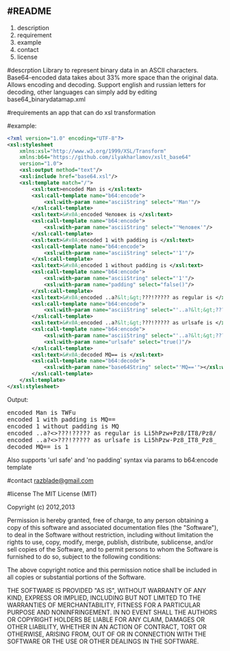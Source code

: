 ﻿#README 
----------------
1. description
2. requirement
3. example
4. contact
5. license

#descrption
Library to represent binary data in an ASCII characters.
Base64-encoded data takes about 33% more space than the original data.
Allows encoding and decoding.
Support english and russian letters for decoding, 
other languages can simply add by editing base64_binarydatamap.xml

#requirements
an app that can do xsl transformation

#example:
```xml
<?xml version="1.0" encoding="UTF-8"?>
<xsl:stylesheet 
    xmlns:xsl="http://www.w3.org/1999/XSL/Transform"
    xmlns:b64="https://github.com/ilyakharlamov/xslt_base64"
    version="1.0">
    <xsl:output method="text"/>
    <xsl:include href="base64.xsl"/>
    <xsl:template match="/">
        <xsl:text>encoded Man is </xsl:text>
        <xsl:call-template name="b64:encode">
            <xsl:with-param name="asciiString" select="'Man'"/>
        </xsl:call-template>
		<xsl:text>&#x0A;encoded Человек is </xsl:text>
        <xsl:call-template name="b64:encode">
            <xsl:with-param name="asciiString" select="'Человек'"/>
        </xsl:call-template>
        <xsl:text>&#x0A;encoded 1 with padding is </xsl:text>
        <xsl:call-template name="b64:encode">
            <xsl:with-param name="asciiString" select="'1'"/>
        </xsl:call-template>
        <xsl:text>&#x0A;encoded 1 without padding is </xsl:text>
        <xsl:call-template name="b64:encode">
            <xsl:with-param name="asciiString" select="'1'"/>
            <xsl:with-param name="padding" select="false()"/>
        </xsl:call-template>
        <xsl:text>&#x0A;encoded ..a?&lt;&gt;???!????? as regular is </xsl:text>
        <xsl:call-template name="b64:encode">
            <xsl:with-param name="asciiString" select="'..a?&lt;&gt;???!?????'"/>
        </xsl:call-template>
        <xsl:text>&#x0A;encoded ..a?&lt;&gt;???!????? as urlsafe is </xsl:text>
        <xsl:call-template name="b64:encode">
            <xsl:with-param name="asciiString" select="'..a?&lt;&gt;???!?????'"/>
            <xsl:with-param name="urlsafe" select="true()"/>
        </xsl:call-template>
        <xsl:text>&#x0A;decoded MQ== is </xsl:text>
        <xsl:call-template name="b64:decode">
            <xsl:with-param name="base64String" select="'MQ=='"></xsl:with-param>
        </xsl:call-template>
    </xsl:template>
</xsl:stylesheet>
```

Output:
<pre>encoded Man is TWFu
encoded 1 with padding is MQ==
encoded 1 without padding is MQ
encoded ..a?<>???!????? as regular is Li5hPzw+Pz8/IT8/Pz8/
encoded ..a?<>???!????? as urlsafe is Li5hPzw-Pz8_IT8_Pz8_
decoded MQ== is 1</pre>

Also supports 'url safe' and 'no padding' syntax via params to b64:encode template

#contact
razblade@gmail.com

#license
The MIT License (MIT)

Copyright (c) 2012,2013

Permission is hereby granted, free of charge, to any person obtaining a copy
of this software and associated documentation files (the "Software"), to deal
in the Software without restriction, including without limitation the rights
to use, copy, modify, merge, publish, distribute, sublicense, and/or sell
copies of the Software, and to permit persons to whom the Software is
furnished to do so, subject to the following conditions:

The above copyright notice and this permission notice shall be included in
all copies or substantial portions of the Software.

THE SOFTWARE IS PROVIDED "AS IS", WITHOUT WARRANTY OF ANY KIND, EXPRESS OR
IMPLIED, INCLUDING BUT NOT LIMITED TO THE WARRANTIES OF MERCHANTABILITY,
FITNESS FOR A PARTICULAR PURPOSE AND NONINFRINGEMENT. IN NO EVENT SHALL THE
AUTHORS OR COPYRIGHT HOLDERS BE LIABLE FOR ANY CLAIM, DAMAGES OR OTHER
LIABILITY, WHETHER IN AN ACTION OF CONTRACT, TORT OR OTHERWISE, ARISING FROM,
OUT OF OR IN CONNECTION WITH THE SOFTWARE OR THE USE OR OTHER DEALINGS IN
THE SOFTWARE.


